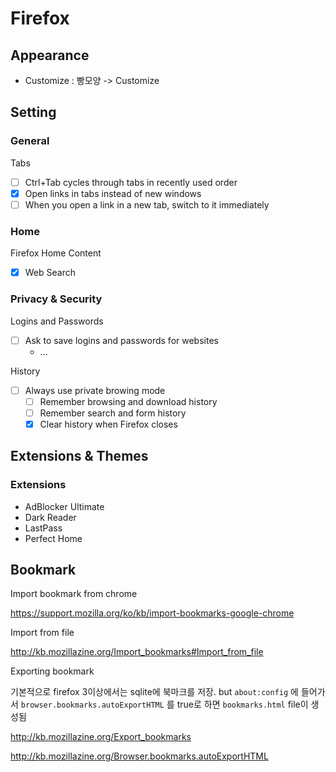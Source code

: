 # Firefox

## Appearance

- Customize : 빵모양 -> Customize

## Setting

### General

Tabs

- [ ] Ctrl+Tab cycles through tabs in recently used order
- [X] Open links in tabs instead of new windows
- [ ] When you open a link in a new tab, switch to it immediately

### Home

Firefox Home Content

- [X] Web Search

### Privacy & Security

Logins and Passwords

- [ ] Ask to save logins and passwords for websites
  - ...

History

- [ ] Always use private browing mode
  - [ ] Remember browsing and download history
  - [ ] Remember search and form history
  - [X] Clear history when Firefox closes

## Extensions & Themes

### Extensions

- AdBlocker Ultimate
- Dark Reader
- LastPass
- Perfect Home

## Bookmark

Import bookmark from chrome

https://support.mozilla.org/ko/kb/import-bookmarks-google-chrome

Import from file

http://kb.mozillazine.org/Import_bookmarks#Import_from_file

Exporting bookmark

기본적으로 firefox 3이상에서는 sqlite에 북마크를 저장. but `about:config` 에 들어가서 `browser.bookmarks.autoExportHTML` 를 true로 하면 `bookmarks.html` file이 생성됨

http://kb.mozillazine.org/Export_bookmarks

http://kb.mozillazine.org/Browser.bookmarks.autoExportHTML
